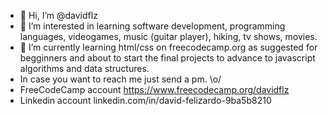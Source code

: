 - 👋 Hi, I’m @davidflz
- 👀 I’m interested in learning software development, programming languages, videogames, music (guitar player), hiking, tv shows, movies. 
- 🌱 I’m currently learning html/css on freecodecamp.org as suggested for begginners and about to start the final projects to advance to javascript algorithms and data structures. 
- In case you want to reach me just send a pm. \o/
- FreeCodeCamp account https://www.freecodecamp.org/davidflz
- Linkedin account linkedin.com/in/david-felizardo-9ba5b8210


<!---
davidflz/davidflz is a ✨ special ✨ repository because its `README.md` (this file) appears on your GitHub profile.
You can click the Preview link to take a look at your changes.
--->
